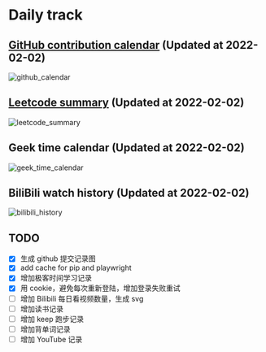 # Daily track

## [GitHub contribution calendar](https://github.com/j178) (Updated at 2022-02-02)
![github_calendar](https://s2.loli.net/2022/02/02/pdLECRx1QOcKtDB.png)

## [Leetcode summary](https://leetcode-cn.com/u/j178) (Updated at 2022-02-02)
![leetcode_summary](https://s2.loli.net/2022/02/02/LTY9GIJU8pOgamn.png)

## Geek time calendar (Updated at 2022-02-02)
![geek_time_calendar](https://s2.loli.net/2022/02/02/fzxdhoqbYnD8cUt.png)

## BiliBili watch history (Updated at 2022-02-02)
![bilibili_history]()


## TODO
- [x] 生成 github 提交记录图
- [x] add cache for pip and playwright
- [x] 增加极客时间学习记录
- [x] 用 cookie，避免每次重新登陆，增加登录失败重试
- [ ] 增加 Bilibili 每日看视频数量，生成 svg
- [ ] 增加读书记录
- [ ] 增加 keep 跑步记录
- [ ] 增加背单词记录
- [ ] 增加 YouTube 记录
